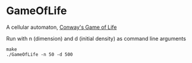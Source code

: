 # GameOfLife
A cellular automaton, [Conway's Game of Life](https://en.wikipedia.org/wiki/Conway%27s_Game_of_Life)


Run with n (dimension) and d (initial density) as command line arguments 
``` 
make
./GameOfLife -n 50 -d 500
```
